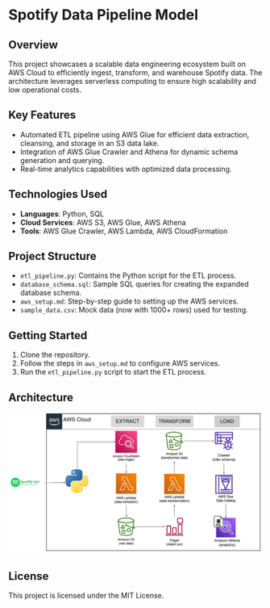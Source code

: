 # Spotify Data Pipeline Model

## Overview
This project showcases a scalable data engineering ecosystem built on AWS Cloud to efficiently ingest, transform, and warehouse Spotify data. The architecture leverages serverless computing to ensure high scalability and low operational costs.

## Key Features
- Automated ETL pipeline using AWS Glue for efficient data extraction, cleansing, and storage in an S3 data lake.
- Integration of AWS Glue Crawler and Athena for dynamic schema generation and querying.
- Real-time analytics capabilities with optimized data processing.

## Technologies Used
- **Languages**: Python, SQL
- **Cloud Services**: AWS S3, AWS Glue, AWS Athena
- **Tools**: AWS Glue Crawler, AWS Lambda, AWS CloudFormation

## Project Structure
- `etl_pipeline.py`: Contains the Python script for the ETL process.
- `database_schema.sql`: Sample SQL queries for creating the expanded database schema.
- `aws_setup.md`: Step-by-step guide to setting up the AWS services.
- `sample_data.csv`: Mock data (now with 1000+ rows) used for testing.

## Getting Started
1. Clone the repository.
2. Follow the steps in `aws_setup.md` to configure AWS services.
3. Run the `etl_pipeline.py` script to start the ETL process.

## Architecture
![Architecture Diagram](architecture_diagram.png)

## License
This project is licensed under the MIT License.
